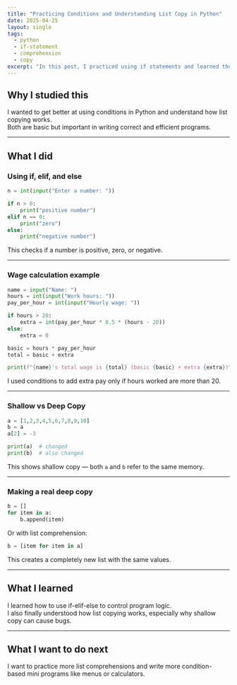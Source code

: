 ```yaml
---
title: "Practicing Conditions and Understanding List Copy in Python"
date: 2025-04-25
layout: single
tags:
  - python
  - if-statement
  - comprehension
  - copy
excerpt: "In this post, I practiced using if statements and learned the difference between shallow and deep copy using list comprehension."
---
```


## Why I studied this

I wanted to get better at using conditions in Python and understand how list copying works.  
Both are basic but important in writing correct and efficient programs.

---

## What I did

### Using if, elif, and else

```python
n = int(input("Enter a number: "))

if n > 0:
    print("positive number")
elif n == 0:
    print("zero")
else:
    print("negative number")
```

This checks if a number is positive, zero, or negative.

---

### Wage calculation example

```python
name = input("Name: ")
hours = int(input("Work hours: "))
pay_per_hour = int(input("Hourly wage: "))

if hours > 20:
    extra = int(pay_per_hour * 0.5 * (hours - 20))
else:
    extra = 0

basic = hours * pay_per_hour
total = basic + extra

print(f"{name}'s total wage is {total} (basic {basic} + extra {extra})")
```

I used conditions to add extra pay only if hours worked are more than 20.

---

### Shallow vs Deep Copy

```python
a = [1,2,3,4,5,6,7,8,9,10]
b = a
a[2] = -3

print(a)  # changed
print(b)  # also changed
```

This shows shallow copy — both `a` and `b` refer to the same memory.

---

### Making a real deep copy

```python
b = []
for item in a:
    b.append(item)
```

Or with list comprehension:

```python
b = [item for item in a]
```

This creates a completely new list with the same values.

---

## What I learned

I learned how to use if-elif-else to control program logic.  
I also finally understood how list copying works, especially why shallow copy can cause bugs.

---

## What I want to do next

I want to practice more list comprehensions and write more condition-based mini programs like menus or calculators.
